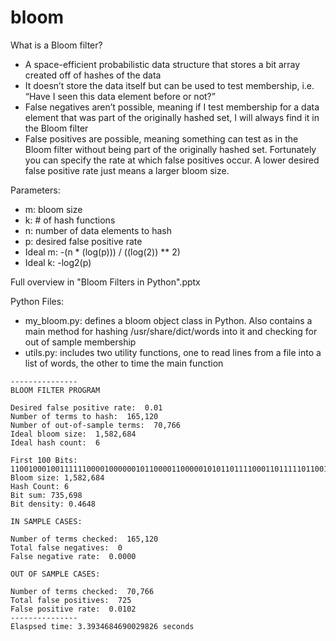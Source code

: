 # bloom

What is a Bloom filter?
- A space-efficient probabilistic data structure that stores a bit array created off of hashes of the data
- It doesn’t store the data itself but can be used to test membership, i.e. “Have I seen this data element before or not?”
- False negatives aren’t possible, meaning if I test membership for a data element that was part of the originally hashed set, I will always find it in the Bloom filter
- False positives are possible, meaning something can test as in the Bloom filter without being part of the originally hashed set. Fortunately you can specify the rate at which false positives occur. A lower desired false positive rate just means a larger bloom size.

Parameters: 
- m: bloom size
- k: # of hash functions
- n: number of data elements to hash
- p: desired false positive rate
- Ideal m: -(n * (log(p))) / ((log(2)) ** 2)
- Ideal k: -log2(p)

Full overview in "Bloom Filters in Python".pptx

Python Files:
- my_bloom.py: defines a bloom object class in Python. Also contains a main method for hashing /usr/share/dict/words into it and checking for out of sample membership
- utils.py: includes two utility functions, one to read lines from a file into a list of words, the other to time the main function

```
---------------
BLOOM FILTER PROGRAM

Desired false positive rate:  0.01
Number of terms to hash:  165,120
Number of out-of-sample terms:  70,766
Ideal bloom size:  1,582,684
Ideal hash count:  6 

First 100 Bits:  1100100010011111100001000000101100001100000101011011110001101111101100110111101111011010001110000011
Bloom size: 1,582,684
Hash Count: 6
Bit sum: 735,698
Bit density: 0.4648 

IN SAMPLE CASES: 

Number of terms checked:  165,120
Total false negatives:  0
False negative rate:  0.0000 

OUT OF SAMPLE CASES: 

Number of terms checked:  70,766
Total false positives:  725
False positive rate:  0.0102
---------------
Elaspsed time: 3.3934684690029826 seconds

```



